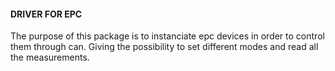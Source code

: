 #### DRIVER FOR EPC
The purpose of this package is to instanciate epc devices in order to control 
them through can.
Giving the possibility to set different modes and read all the measurements.
